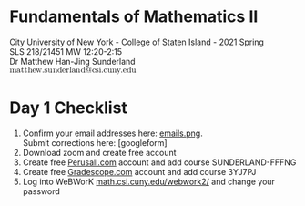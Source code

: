 # Fundamentals of Mathematics II
City University of New York - College of Staten Island - 2021 Spring  
SLS 218/21451 MW 12:20-2:15  
Dr Matthew Han-Jing Sunderland  
![other](../other2.png)

# Day 1 Checklist
1. Confirm your email addresses here: [emails.png](./emails.png).  
   Submit corrections here: [googleform]
1. Download zoom and create free account
1. Create free [Perusall.com](https://www.perusall.com) account and add course SUNDERLAND-FFFNG  
1. Create free [Gradescope.com](https://www.gradescope.com) account and add course 3YJ7PJ  
1. Log into WeBWorK [math.csi.cuny.edu/webwork2/](https://www.math.csi.cuny.edu/webwork2/Math218_21451_Sunderland_S21/) and change your password